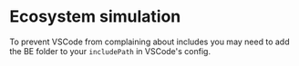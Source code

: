 # Ecosystem simulation

To prevent VSCode from complaining about includes you may need to add the BE folder to your `includePath` in VSCode's config.